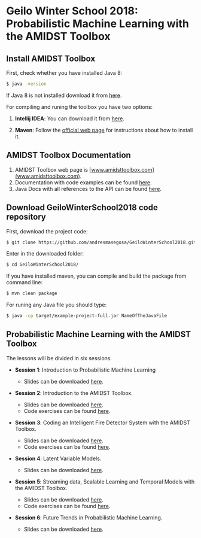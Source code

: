 # Geilo Winter School 2018: Probabilistic Machine Learning with the AMIDST Toolbox

## Install AMIDST Toolbox

First, check whether you have installed Java 8:
```bash
$ java -version
```
If Java 8 is not installed download it from [here](http://www.oracle.com/technetwork/java/javase/downloads/index.html).

For compiling and runing the toolbox you have two options:

1. **Intellij IDEA**: You can download it from [here](https://www.jetbrains.com/idea/). 

2. **Maven**: Follow the [official web page](https://maven.apache.org/install.html) for instructions about how to install it. 


## AMIDST Toolbox Documentation

1. AMIDST Toolbox web page is [www.amidsttoolbox.com](www.amidsttoolbox.com).
2. Documentation with code examples can be found [here](http://www.amidsttoolbox.com/documentation/).
3. Java Docs with all references to the API can be found [here](http://javadoc.amidsttoolbox.com/0.6.3/).


## Download GeiloWinterSchool2018 code repository

First, download the project code:

```bash
$ git clone https://github.com/andresmasegosa/GeiloWinterSchool2018.git
```

Enter in the downloaded folder:

```bash
$ cd GeiloWinterSchool2018/
```

If you have installed maven, you can compile and build the package from command line:

```bash
$ mvn clean package
```

For runing any Java file you should type:

```bash
$ java -cp target/example-project-full.jar NameOfTheJavaFile

```

## Probabilistic Machine Learning with the AMIDST Toolbox

The lessons will be divided in six sessions. 

* **Session 1**: Introduction to Probabilistic Machine Learning
   - Slides can be downloaded [here]().

* **Session 2**: Introduction to the AMIDST Toolbox.
   - Slides can be downloaded [here]().
   - Code exercises can be found [here](). 

* **Session 3**: Coding an Intelligent Fire Detector System with the AMIDST Toolbox.
   - Slides can be downloaded [here]().
   - Code exercises can be found [here](). 

* **Session 4**: Latent Variable Models.
   - Slides can be downloaded [here]().

* **Session 5**: Streaming data, Scalable Learning and Temporal Models with the AMIDST Toolbox.
   - Slides can be downloaded [here]().
   - Code exercises can be found [here](). 

* **Session 6**: Future Trends in Probabilistic Machine Learning.
   - Slides can be downloaded [here]().


    

